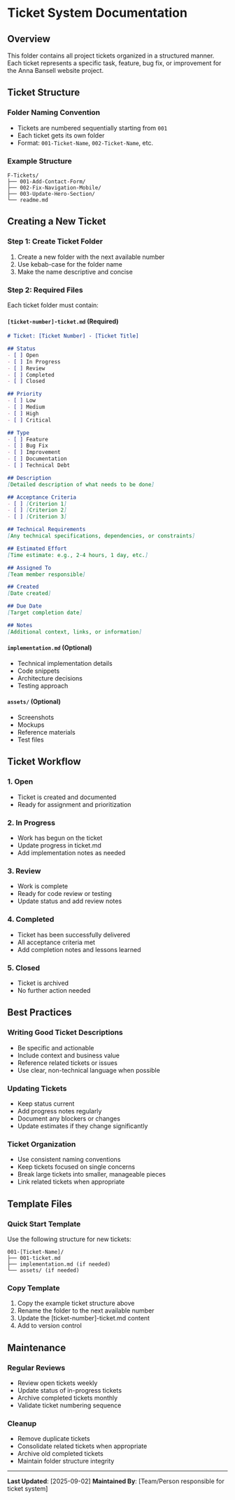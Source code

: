 # Ticket System Documentation

## Overview
This folder contains all project tickets organized in a structured manner. Each ticket represents a specific task, feature, bug fix, or improvement for the Anna Bansell website project.

## Ticket Structure

### Folder Naming Convention
- Tickets are numbered sequentially starting from `001`
- Each ticket gets its own folder
- Format: `001-Ticket-Name`, `002-Ticket-Name`, etc.

### Example Structure
```
F-Tickets/
├── 001-Add-Contact-Form/
├── 002-Fix-Navigation-Mobile/
├── 003-Update-Hero-Section/
└── readme.md
```

## Creating a New Ticket

### Step 1: Create Ticket Folder
1. Create a new folder with the next available number
2. Use kebab-case for the folder name
3. Make the name descriptive and concise

### Step 2: Required Files
Each ticket folder must contain:

#### `[ticket-number]-ticket.md` (Required)
```markdown
# Ticket: [Ticket Number] - [Ticket Title]

## Status
- [ ] Open
- [ ] In Progress
- [ ] Review
- [ ] Completed
- [ ] Closed

## Priority
- [ ] Low
- [ ] Medium
- [ ] High
- [ ] Critical

## Type
- [ ] Feature
- [ ] Bug Fix
- [ ] Improvement
- [ ] Documentation
- [ ] Technical Debt

## Description
[Detailed description of what needs to be done]

## Acceptance Criteria
- [ ] [Criterion 1]
- [ ] [Criterion 2]
- [ ] [Criterion 3]

## Technical Requirements
[Any technical specifications, dependencies, or constraints]

## Estimated Effort
[Time estimate: e.g., 2-4 hours, 1 day, etc.]

## Assigned To
[Team member responsible]

## Created
[Date created]

## Due Date
[Target completion date]

## Notes
[Additional context, links, or information]
```

#### `implementation.md` (Optional)
- Technical implementation details
- Code snippets
- Architecture decisions
- Testing approach

#### `assets/` (Optional)
- Screenshots
- Mockups
- Reference materials
- Test files

## Ticket Workflow

### 1. **Open**
- Ticket is created and documented
- Ready for assignment and prioritization

### 2. **In Progress**
- Work has begun on the ticket
- Update progress in ticket.md
- Add implementation notes as needed

### 3. **Review**
- Work is complete
- Ready for code review or testing
- Update status and add review notes

### 4. **Completed**
- Ticket has been successfully delivered
- All acceptance criteria met
- Add completion notes and lessons learned

### 5. **Closed**
- Ticket is archived
- No further action needed

## Best Practices

### Writing Good Ticket Descriptions
- Be specific and actionable
- Include context and business value
- Reference related tickets or issues
- Use clear, non-technical language when possible

### Updating Tickets
- Keep status current
- Add progress notes regularly
- Document any blockers or changes
- Update estimates if they change significantly

### Ticket Organization
- Use consistent naming conventions
- Keep tickets focused on single concerns
- Break large tickets into smaller, manageable pieces
- Link related tickets when appropriate

## Template Files

### Quick Start Template
Use the following structure for new tickets:

```
001-[Ticket-Name]/
├── 001-ticket.md
├── implementation.md (if needed)
└── assets/ (if needed)
```

### Copy Template
1. Copy the example ticket structure above
2. Rename the folder to the next available number
3. Update the [ticket-number]-ticket.md content
4. Add to version control

## Maintenance

### Regular Reviews
- Review open tickets weekly
- Update status of in-progress tickets
- Archive completed tickets monthly
- Validate ticket numbering sequence

### Cleanup
- Remove duplicate tickets
- Consolidate related tickets when appropriate
- Archive old completed tickets
- Maintain folder structure integrity

---

**Last Updated**: [2025-09-02]
**Maintained By**: [Team/Person responsible for ticket system]
